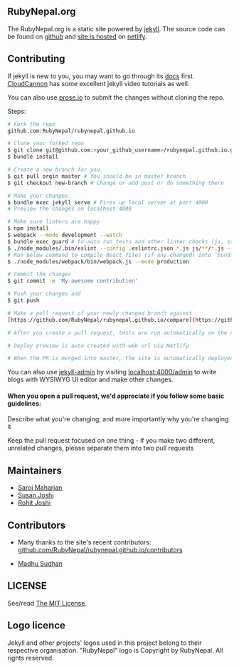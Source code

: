 ## RubyNepal.org

The RubyNepal.org is a static site powered by [jekyll](https://jekyllrb.com/). The source code can be found on [github](https://github.com/RubyNepal/rubynepal.github.io/) and [site is hosted](https://rubynepal.org) on [netlify](https://app.netlify.com/sites/rubynepal).

## Contributing

If jekyll is new to you, you may want to go through its [docs](https://jekyllrb.com/docs/home/) first.
[CloudCannon](https://learn.cloudcannon.com/jekyll/why-use-a-static-site-generator/) has some excellent jekyll video tutorials as well.

You can also use [prose.io](https://prose.io) to submit the changes without cloning the repo.

Steps:

```bash
# Fork the repo
github.com:RubyNepal/rubynepal.github.io

# Clone your forked repo
$ git clone git@github.com:<your_github_username>/rubynepal.github.io.git
$ bundle install

# Create a new branch for you.
$ git pull orgin master # You should be in master branch
$ git checkout new-branch # Change or add post or do something there

# Make your changes.
$ bundle exec jekyll serve # Fires up local server at port 4000
# Preview the changes on localhost:4000

# Make sure linters are happy
$ npm install
$ webpack --mode development --watch
$ bundle exec guard # to auto run tests and other linter checks (js, sass, html)
$ ./node_modules/.bin/eslint --config .eslintrc.json *.js js/**/*.js --fix
# Run below command to compile React files (if any changed) into `bundle/meetup.js` file.
$ ./node_modules/webpack/bin/webpack.js --mode production

# Commit the changes
$ git commit -m 'My awesome contribution'

# Push your changes and
$ git push

# Make a pull request of your newly changed branch against
[https://github.com/RubyNepal/rubynepal.github.io/compare](https://github.com/RubyNepal/rubynepal.github.io/compare)

# After you create a pull request, tests are run automatically on the newly created PR using Hound and TravisCI for style and lint checks.

# Deploy preview is auto created with web url via Netlify.

# When the PR is merged into master, the site is automatically deployed with the help of netlify continuous deployment.
```

You can also use [jekyll-admin](https://github.com/jekyll/jekyll-admin/) by visiting [localhost:4000/admin](localhost:4000/admin) to write blogs with WYSIWYG UI editor and make other changes.

#### When you open a pull request, we'd appreciate if you follow some basic guidelines:

Describe what you're changing, and more importantly why you're changing it

Keep the pull request focused on one thing - if you make two different, unrelated changes, please separate them into two pull requests

## Maintainers

- [Saroj Maharjan](https://twitter.com/zoraslapen)
- [Susan Joshi](https://twitter.com/josisusan)
- [Rohit Joshi](https://twitter.com/roxxypoxxy)

## Contributors

- Many thanks to the site's recent contributors: [github.com/RubyNepal/rubynepal.github.io/contributors](https://github.com/RubyNepal/rubynepal.github.io/graphs/contributors)

- [Madhu Sudhan](https://twitter.com/sudhansubedi)

## LICENSE

See/read [The MIT License](/LICENSE).

## Logo licence

Jekyll and other projects' logos used in this project belong to their respective organisation.
"RubyNepal" logo is Copyright by RubyNepal. All rights reserved.
